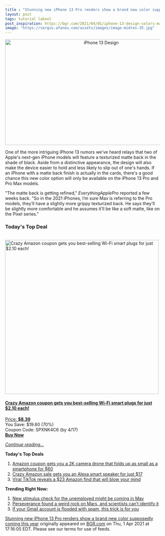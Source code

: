 ```yaml
---
title : "Stunning new iPhone 13 Pro renders show a brand new color supposedly coming this year"
layout: post
tags: tutorial labnol
post_inspiration: https://bgr.com/2021/04/01/iphone-13-design-colors-matte-black-mockup-renders/
image: "https://sergio.afanou.com/assets/images/image-midres-35.jpg"
---
```


<center><a href="https://bgr.com/2021/04/01/iphone-13-design-colors-matte-black-mockup-renders/" class="bgr-rss-featured-image bgr-rss-test-class"><img loading="lazy" width="610" height="343" src="https://bgr.com/wp-content/uploads/2020/10/iPhone-12-Pro-1.jpg?quality=70&amp;strip=all&amp;w=610" class="attachment-feed_normal size-feed_normal wp-post-image" alt="iPhone 13 Design" loading="lazy" srcset="https://bgr.com/wp-content/uploads/2020/10/iPhone-12-Pro-1.jpg 980w, https://bgr.com/wp-content/uploads/2020/10/iPhone-12-Pro-1.jpg?resize=150,84 150w, https://bgr.com/wp-content/uploads/2020/10/iPhone-12-Pro-1.jpg?resize=300,169 300w, https://bgr.com/wp-content/uploads/2020/10/iPhone-12-Pro-1.jpg?resize=768,432 768w, https://bgr.com/wp-content/uploads/2020/10/iPhone-12-Pro-1.jpg?resize=610,343 610w, https://bgr.com/wp-content/uploads/2020/10/iPhone-12-Pro-1.jpg?resize=664,373 664w, https://bgr.com/wp-content/uploads/2020/10/iPhone-12-Pro-1.jpg?resize=782,440 782w, https://bgr.com/wp-content/uploads/2020/10/iPhone-12-Pro-1.jpg?resize=827,465 827w, https://bgr.com/wp-content/uploads/2020/10/iPhone-12-Pro-1.jpg?resize=800,450 800w" sizes="(max-width: 610px) 100vw, 610px" title="iPhone 13 Design" /></a></center><p>One of the more intriguing iPhone 13 rumors we've heard relays that two of Apple's next-gen iPhone models will feature a texturized matte back in the shade of black. Aside from a distinctive appearance, the design will also make the device easier to hold and less likely to slip out of one's hands. If an iPhone with a matte back finish is actually in the cards, there's a good chance this new color option will only be available on the iPhone 13 Pro and Pro Max models.</p>
<p>"The matte back is getting refined," <em>EverythingApplePro</em> reported a few weeks back. "So in the 2021 iPhones, I&rsquo;m sure Max is referring to the Pro models, they&rsquo;ll have a slightly more grippy texturized back. He says they&rsquo;ll be slightly more comfortable and he assumes it&rsquo;ll be like a soft matte, like on the Pixel series."</p>
<h3>Today's Top Deal</h3>
<p><a href="https://www.amazon.com/Gosund-Compatible-Required-appliances-Certified/dp/B079MFTYMV?tag=b0c55topdeals-20"><br><img height="500px" width="500px" src="https://m.media-amazon.com/images/I/41XmxsuucoL.jpg" alt="Crazy Amazon coupon gets you best-selling Wi-Fi smart plugs for just $2.10 each!"><br></a></p>
<h4><a href="https://www.amazon.com/Gosund-Compatible-Required-appliances-Certified/dp/B079MFTYMV?tag=b0c55rss-20">Crazy Amazon coupon gets you best-selling Wi-Fi smart plugs for just $2.10 each!</a></h4>
<p><a href="https://www.amazon.com/Gosund-Compatible-Required-appliances-Certified/dp/B079MFTYMV?tag=b0c55rss-20">Price: <strong>$8.39</strong></a><br><span>You Save: $19.60 (70%)</span><br><span>Coupon Code: SPXNK4C6 (by 4/17)</span><br><strong><a href="https://www.amazon.com/Gosund-Compatible-Required-appliances-Certified/dp/B079MFTYMV?tag=b0c55rss-20">Buy Now</a></strong></p>
<p><a href="https://bgr.com/2021/04/01/iphone-13-design-colors-matte-black-mockup-renders/" class="more-link"><em>Continue reading...</em></a></p>

<p><strong>Today's Top Deals</strong></p>
<ol>
<li><a href="https://bgr.com/2021/04/01/drone-with-camera-on-amazon-prime-coupon-lowest-price/?utm_source=rss&#038;utm_campaign=topdeals">Amazon coupon gets you a 2K camera drone that folds up as small as a smartphone for $60</a></li>
<li><a href="https://bgr.com/2021/04/01/amazon-echo-deals-lowest-price-echo-flex-alexa-speaker/?utm_source=rss&#038;utm_campaign=topdeals">Crazy Amazon sale gets you an Alexa smart speaker for just $17</a></li>
<li><a href="https://bgr.com/2021/04/01/viral-tiktok-reveals-a-23-amazon-find-that-will-blow-your-mind/?utm_source=rss&#038;utm_campaign=topdeals">Viral TikTok reveals a $23 Amazon find that will blow your mind</a></li>
</ol>

<p><strong>Trending Right Now:</strong></p>
<ol>
<li><a href="https://bgr.com/2021/04/01/new-stimulus-check-coming-tax-refund-for-unemployment-benefits/">New stimulus check for the unemployed might be coming in May</a></li>
<li><a href="https://bgr.com/2021/04/01/mars-rock-perseverance-mystery/">Perseverance found a weird rock on Mars, and scientists can&#8217;t identify it</a></li>
<li><a href="https://bgr.com/2021/04/01/gmail-account-trick-to-figure-out-whos-spamming-you-selling-your-data/">If your Gmail account is flooded with spam, this trick is for you</a></li>
</ol>
<p><a href="https://bgr.com/2021/04/01/iphone-13-design-colors-matte-black-mockup-renders/">Stunning new iPhone 13 Pro renders show a brand new color supposedly coming this year</a> originally appeared on <a href="http://bgr.com">BGR.com</a> on Thu, 1 Apr 2021 at 17:16:05 EDT. Please see our terms for use of feeds.</p>